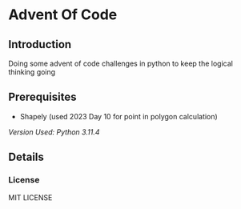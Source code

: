# Advent Of Code
## Introduction
Doing some advent of code challenges in python to keep the logical thinking going

## Prerequisites
- Shapely (used 2023 Day 10 for point in polygon calculation)

_Version Used: Python 3.11.4_

## Details
### License
MIT LICENSE
